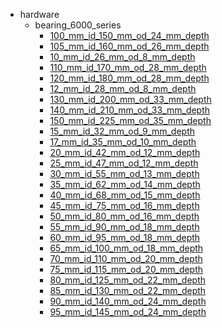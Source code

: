 * hardware
  * bearing_6000_series
    * [100_mm_id_150_mm_od_24_mm_depth](hardware/bearing_6000_series/100_mm_id_150_mm_od_24_mm_depth)
    * [105_mm_id_160_mm_od_26_mm_depth](hardware/bearing_6000_series/100_mm_id_150_mm_od_24_mm_depth/105_mm_id_160_mm_od_26_mm_depth)
    * [10_mm_id_26_mm_od_8_mm_depth](hardware/bearing_6000_series/100_mm_id_150_mm_od_24_mm_depth/105_mm_id_160_mm_od_26_mm_depth/10_mm_id_26_mm_od_8_mm_depth)
    * [110_mm_id_170_mm_od_28_mm_depth](hardware/bearing_6000_series/100_mm_id_150_mm_od_24_mm_depth/105_mm_id_160_mm_od_26_mm_depth/10_mm_id_26_mm_od_8_mm_depth/110_mm_id_170_mm_od_28_mm_depth)
    * [120_mm_id_180_mm_od_28_mm_depth](hardware/bearing_6000_series/100_mm_id_150_mm_od_24_mm_depth/105_mm_id_160_mm_od_26_mm_depth/10_mm_id_26_mm_od_8_mm_depth/110_mm_id_170_mm_od_28_mm_depth/120_mm_id_180_mm_od_28_mm_depth)
    * [12_mm_id_28_mm_od_8_mm_depth](hardware/bearing_6000_series/100_mm_id_150_mm_od_24_mm_depth/105_mm_id_160_mm_od_26_mm_depth/10_mm_id_26_mm_od_8_mm_depth/110_mm_id_170_mm_od_28_mm_depth/120_mm_id_180_mm_od_28_mm_depth/12_mm_id_28_mm_od_8_mm_depth)
    * [130_mm_id_200_mm_od_33_mm_depth](hardware/bearing_6000_series/100_mm_id_150_mm_od_24_mm_depth/105_mm_id_160_mm_od_26_mm_depth/10_mm_id_26_mm_od_8_mm_depth/110_mm_id_170_mm_od_28_mm_depth/120_mm_id_180_mm_od_28_mm_depth/12_mm_id_28_mm_od_8_mm_depth/130_mm_id_200_mm_od_33_mm_depth)
    * [140_mm_id_210_mm_od_33_mm_depth](hardware/bearing_6000_series/100_mm_id_150_mm_od_24_mm_depth/105_mm_id_160_mm_od_26_mm_depth/10_mm_id_26_mm_od_8_mm_depth/110_mm_id_170_mm_od_28_mm_depth/120_mm_id_180_mm_od_28_mm_depth/12_mm_id_28_mm_od_8_mm_depth/130_mm_id_200_mm_od_33_mm_depth/140_mm_id_210_mm_od_33_mm_depth)
    * [150_mm_id_225_mm_od_35_mm_depth](hardware/bearing_6000_series/100_mm_id_150_mm_od_24_mm_depth/105_mm_id_160_mm_od_26_mm_depth/10_mm_id_26_mm_od_8_mm_depth/110_mm_id_170_mm_od_28_mm_depth/120_mm_id_180_mm_od_28_mm_depth/12_mm_id_28_mm_od_8_mm_depth/130_mm_id_200_mm_od_33_mm_depth/140_mm_id_210_mm_od_33_mm_depth/150_mm_id_225_mm_od_35_mm_depth)
    * [15_mm_id_32_mm_od_9_mm_depth](hardware/bearing_6000_series/100_mm_id_150_mm_od_24_mm_depth/105_mm_id_160_mm_od_26_mm_depth/10_mm_id_26_mm_od_8_mm_depth/110_mm_id_170_mm_od_28_mm_depth/120_mm_id_180_mm_od_28_mm_depth/12_mm_id_28_mm_od_8_mm_depth/130_mm_id_200_mm_od_33_mm_depth/140_mm_id_210_mm_od_33_mm_depth/150_mm_id_225_mm_od_35_mm_depth/15_mm_id_32_mm_od_9_mm_depth)
    * [17_mm_id_35_mm_od_10_mm_depth](hardware/bearing_6000_series/100_mm_id_150_mm_od_24_mm_depth/105_mm_id_160_mm_od_26_mm_depth/10_mm_id_26_mm_od_8_mm_depth/110_mm_id_170_mm_od_28_mm_depth/120_mm_id_180_mm_od_28_mm_depth/12_mm_id_28_mm_od_8_mm_depth/130_mm_id_200_mm_od_33_mm_depth/140_mm_id_210_mm_od_33_mm_depth/150_mm_id_225_mm_od_35_mm_depth/15_mm_id_32_mm_od_9_mm_depth/17_mm_id_35_mm_od_10_mm_depth)
    * [20_mm_id_42_mm_od_12_mm_depth](hardware/bearing_6000_series/100_mm_id_150_mm_od_24_mm_depth/105_mm_id_160_mm_od_26_mm_depth/10_mm_id_26_mm_od_8_mm_depth/110_mm_id_170_mm_od_28_mm_depth/120_mm_id_180_mm_od_28_mm_depth/12_mm_id_28_mm_od_8_mm_depth/130_mm_id_200_mm_od_33_mm_depth/140_mm_id_210_mm_od_33_mm_depth/150_mm_id_225_mm_od_35_mm_depth/15_mm_id_32_mm_od_9_mm_depth/17_mm_id_35_mm_od_10_mm_depth/20_mm_id_42_mm_od_12_mm_depth)
    * [25_mm_id_47_mm_od_12_mm_depth](hardware/bearing_6000_series/100_mm_id_150_mm_od_24_mm_depth/105_mm_id_160_mm_od_26_mm_depth/10_mm_id_26_mm_od_8_mm_depth/110_mm_id_170_mm_od_28_mm_depth/120_mm_id_180_mm_od_28_mm_depth/12_mm_id_28_mm_od_8_mm_depth/130_mm_id_200_mm_od_33_mm_depth/140_mm_id_210_mm_od_33_mm_depth/150_mm_id_225_mm_od_35_mm_depth/15_mm_id_32_mm_od_9_mm_depth/17_mm_id_35_mm_od_10_mm_depth/20_mm_id_42_mm_od_12_mm_depth/25_mm_id_47_mm_od_12_mm_depth)
    * [30_mm_id_55_mm_od_13_mm_depth](hardware/bearing_6000_series/100_mm_id_150_mm_od_24_mm_depth/105_mm_id_160_mm_od_26_mm_depth/10_mm_id_26_mm_od_8_mm_depth/110_mm_id_170_mm_od_28_mm_depth/120_mm_id_180_mm_od_28_mm_depth/12_mm_id_28_mm_od_8_mm_depth/130_mm_id_200_mm_od_33_mm_depth/140_mm_id_210_mm_od_33_mm_depth/150_mm_id_225_mm_od_35_mm_depth/15_mm_id_32_mm_od_9_mm_depth/17_mm_id_35_mm_od_10_mm_depth/20_mm_id_42_mm_od_12_mm_depth/25_mm_id_47_mm_od_12_mm_depth/30_mm_id_55_mm_od_13_mm_depth)
    * [35_mm_id_62_mm_od_14_mm_depth](hardware/bearing_6000_series/100_mm_id_150_mm_od_24_mm_depth/105_mm_id_160_mm_od_26_mm_depth/10_mm_id_26_mm_od_8_mm_depth/110_mm_id_170_mm_od_28_mm_depth/120_mm_id_180_mm_od_28_mm_depth/12_mm_id_28_mm_od_8_mm_depth/130_mm_id_200_mm_od_33_mm_depth/140_mm_id_210_mm_od_33_mm_depth/150_mm_id_225_mm_od_35_mm_depth/15_mm_id_32_mm_od_9_mm_depth/17_mm_id_35_mm_od_10_mm_depth/20_mm_id_42_mm_od_12_mm_depth/25_mm_id_47_mm_od_12_mm_depth/30_mm_id_55_mm_od_13_mm_depth/35_mm_id_62_mm_od_14_mm_depth)
    * [40_mm_id_68_mm_od_15_mm_depth](hardware/bearing_6000_series/100_mm_id_150_mm_od_24_mm_depth/105_mm_id_160_mm_od_26_mm_depth/10_mm_id_26_mm_od_8_mm_depth/110_mm_id_170_mm_od_28_mm_depth/120_mm_id_180_mm_od_28_mm_depth/12_mm_id_28_mm_od_8_mm_depth/130_mm_id_200_mm_od_33_mm_depth/140_mm_id_210_mm_od_33_mm_depth/150_mm_id_225_mm_od_35_mm_depth/15_mm_id_32_mm_od_9_mm_depth/17_mm_id_35_mm_od_10_mm_depth/20_mm_id_42_mm_od_12_mm_depth/25_mm_id_47_mm_od_12_mm_depth/30_mm_id_55_mm_od_13_mm_depth/35_mm_id_62_mm_od_14_mm_depth/40_mm_id_68_mm_od_15_mm_depth)
    * [45_mm_id_75_mm_od_16_mm_depth](hardware/bearing_6000_series/100_mm_id_150_mm_od_24_mm_depth/105_mm_id_160_mm_od_26_mm_depth/10_mm_id_26_mm_od_8_mm_depth/110_mm_id_170_mm_od_28_mm_depth/120_mm_id_180_mm_od_28_mm_depth/12_mm_id_28_mm_od_8_mm_depth/130_mm_id_200_mm_od_33_mm_depth/140_mm_id_210_mm_od_33_mm_depth/150_mm_id_225_mm_od_35_mm_depth/15_mm_id_32_mm_od_9_mm_depth/17_mm_id_35_mm_od_10_mm_depth/20_mm_id_42_mm_od_12_mm_depth/25_mm_id_47_mm_od_12_mm_depth/30_mm_id_55_mm_od_13_mm_depth/35_mm_id_62_mm_od_14_mm_depth/40_mm_id_68_mm_od_15_mm_depth/45_mm_id_75_mm_od_16_mm_depth)
    * [50_mm_id_80_mm_od_16_mm_depth](hardware/bearing_6000_series/100_mm_id_150_mm_od_24_mm_depth/105_mm_id_160_mm_od_26_mm_depth/10_mm_id_26_mm_od_8_mm_depth/110_mm_id_170_mm_od_28_mm_depth/120_mm_id_180_mm_od_28_mm_depth/12_mm_id_28_mm_od_8_mm_depth/130_mm_id_200_mm_od_33_mm_depth/140_mm_id_210_mm_od_33_mm_depth/150_mm_id_225_mm_od_35_mm_depth/15_mm_id_32_mm_od_9_mm_depth/17_mm_id_35_mm_od_10_mm_depth/20_mm_id_42_mm_od_12_mm_depth/25_mm_id_47_mm_od_12_mm_depth/30_mm_id_55_mm_od_13_mm_depth/35_mm_id_62_mm_od_14_mm_depth/40_mm_id_68_mm_od_15_mm_depth/45_mm_id_75_mm_od_16_mm_depth/50_mm_id_80_mm_od_16_mm_depth)
    * [55_mm_id_90_mm_od_18_mm_depth](hardware/bearing_6000_series/100_mm_id_150_mm_od_24_mm_depth/105_mm_id_160_mm_od_26_mm_depth/10_mm_id_26_mm_od_8_mm_depth/110_mm_id_170_mm_od_28_mm_depth/120_mm_id_180_mm_od_28_mm_depth/12_mm_id_28_mm_od_8_mm_depth/130_mm_id_200_mm_od_33_mm_depth/140_mm_id_210_mm_od_33_mm_depth/150_mm_id_225_mm_od_35_mm_depth/15_mm_id_32_mm_od_9_mm_depth/17_mm_id_35_mm_od_10_mm_depth/20_mm_id_42_mm_od_12_mm_depth/25_mm_id_47_mm_od_12_mm_depth/30_mm_id_55_mm_od_13_mm_depth/35_mm_id_62_mm_od_14_mm_depth/40_mm_id_68_mm_od_15_mm_depth/45_mm_id_75_mm_od_16_mm_depth/50_mm_id_80_mm_od_16_mm_depth/55_mm_id_90_mm_od_18_mm_depth)
    * [60_mm_id_95_mm_od_18_mm_depth](hardware/bearing_6000_series/100_mm_id_150_mm_od_24_mm_depth/105_mm_id_160_mm_od_26_mm_depth/10_mm_id_26_mm_od_8_mm_depth/110_mm_id_170_mm_od_28_mm_depth/120_mm_id_180_mm_od_28_mm_depth/12_mm_id_28_mm_od_8_mm_depth/130_mm_id_200_mm_od_33_mm_depth/140_mm_id_210_mm_od_33_mm_depth/150_mm_id_225_mm_od_35_mm_depth/15_mm_id_32_mm_od_9_mm_depth/17_mm_id_35_mm_od_10_mm_depth/20_mm_id_42_mm_od_12_mm_depth/25_mm_id_47_mm_od_12_mm_depth/30_mm_id_55_mm_od_13_mm_depth/35_mm_id_62_mm_od_14_mm_depth/40_mm_id_68_mm_od_15_mm_depth/45_mm_id_75_mm_od_16_mm_depth/50_mm_id_80_mm_od_16_mm_depth/55_mm_id_90_mm_od_18_mm_depth/60_mm_id_95_mm_od_18_mm_depth)
    * [65_mm_id_100_mm_od_18_mm_depth](hardware/bearing_6000_series/100_mm_id_150_mm_od_24_mm_depth/105_mm_id_160_mm_od_26_mm_depth/10_mm_id_26_mm_od_8_mm_depth/110_mm_id_170_mm_od_28_mm_depth/120_mm_id_180_mm_od_28_mm_depth/12_mm_id_28_mm_od_8_mm_depth/130_mm_id_200_mm_od_33_mm_depth/140_mm_id_210_mm_od_33_mm_depth/150_mm_id_225_mm_od_35_mm_depth/15_mm_id_32_mm_od_9_mm_depth/17_mm_id_35_mm_od_10_mm_depth/20_mm_id_42_mm_od_12_mm_depth/25_mm_id_47_mm_od_12_mm_depth/30_mm_id_55_mm_od_13_mm_depth/35_mm_id_62_mm_od_14_mm_depth/40_mm_id_68_mm_od_15_mm_depth/45_mm_id_75_mm_od_16_mm_depth/50_mm_id_80_mm_od_16_mm_depth/55_mm_id_90_mm_od_18_mm_depth/60_mm_id_95_mm_od_18_mm_depth/65_mm_id_100_mm_od_18_mm_depth)
    * [70_mm_id_110_mm_od_20_mm_depth](hardware/bearing_6000_series/100_mm_id_150_mm_od_24_mm_depth/105_mm_id_160_mm_od_26_mm_depth/10_mm_id_26_mm_od_8_mm_depth/110_mm_id_170_mm_od_28_mm_depth/120_mm_id_180_mm_od_28_mm_depth/12_mm_id_28_mm_od_8_mm_depth/130_mm_id_200_mm_od_33_mm_depth/140_mm_id_210_mm_od_33_mm_depth/150_mm_id_225_mm_od_35_mm_depth/15_mm_id_32_mm_od_9_mm_depth/17_mm_id_35_mm_od_10_mm_depth/20_mm_id_42_mm_od_12_mm_depth/25_mm_id_47_mm_od_12_mm_depth/30_mm_id_55_mm_od_13_mm_depth/35_mm_id_62_mm_od_14_mm_depth/40_mm_id_68_mm_od_15_mm_depth/45_mm_id_75_mm_od_16_mm_depth/50_mm_id_80_mm_od_16_mm_depth/55_mm_id_90_mm_od_18_mm_depth/60_mm_id_95_mm_od_18_mm_depth/65_mm_id_100_mm_od_18_mm_depth/70_mm_id_110_mm_od_20_mm_depth)
    * [75_mm_id_115_mm_od_20_mm_depth](hardware/bearing_6000_series/100_mm_id_150_mm_od_24_mm_depth/105_mm_id_160_mm_od_26_mm_depth/10_mm_id_26_mm_od_8_mm_depth/110_mm_id_170_mm_od_28_mm_depth/120_mm_id_180_mm_od_28_mm_depth/12_mm_id_28_mm_od_8_mm_depth/130_mm_id_200_mm_od_33_mm_depth/140_mm_id_210_mm_od_33_mm_depth/150_mm_id_225_mm_od_35_mm_depth/15_mm_id_32_mm_od_9_mm_depth/17_mm_id_35_mm_od_10_mm_depth/20_mm_id_42_mm_od_12_mm_depth/25_mm_id_47_mm_od_12_mm_depth/30_mm_id_55_mm_od_13_mm_depth/35_mm_id_62_mm_od_14_mm_depth/40_mm_id_68_mm_od_15_mm_depth/45_mm_id_75_mm_od_16_mm_depth/50_mm_id_80_mm_od_16_mm_depth/55_mm_id_90_mm_od_18_mm_depth/60_mm_id_95_mm_od_18_mm_depth/65_mm_id_100_mm_od_18_mm_depth/70_mm_id_110_mm_od_20_mm_depth/75_mm_id_115_mm_od_20_mm_depth)
    * [80_mm_id_125_mm_od_22_mm_depth](hardware/bearing_6000_series/100_mm_id_150_mm_od_24_mm_depth/105_mm_id_160_mm_od_26_mm_depth/10_mm_id_26_mm_od_8_mm_depth/110_mm_id_170_mm_od_28_mm_depth/120_mm_id_180_mm_od_28_mm_depth/12_mm_id_28_mm_od_8_mm_depth/130_mm_id_200_mm_od_33_mm_depth/140_mm_id_210_mm_od_33_mm_depth/150_mm_id_225_mm_od_35_mm_depth/15_mm_id_32_mm_od_9_mm_depth/17_mm_id_35_mm_od_10_mm_depth/20_mm_id_42_mm_od_12_mm_depth/25_mm_id_47_mm_od_12_mm_depth/30_mm_id_55_mm_od_13_mm_depth/35_mm_id_62_mm_od_14_mm_depth/40_mm_id_68_mm_od_15_mm_depth/45_mm_id_75_mm_od_16_mm_depth/50_mm_id_80_mm_od_16_mm_depth/55_mm_id_90_mm_od_18_mm_depth/60_mm_id_95_mm_od_18_mm_depth/65_mm_id_100_mm_od_18_mm_depth/70_mm_id_110_mm_od_20_mm_depth/75_mm_id_115_mm_od_20_mm_depth/80_mm_id_125_mm_od_22_mm_depth)
    * [85_mm_id_130_mm_od_22_mm_depth](hardware/bearing_6000_series/100_mm_id_150_mm_od_24_mm_depth/105_mm_id_160_mm_od_26_mm_depth/10_mm_id_26_mm_od_8_mm_depth/110_mm_id_170_mm_od_28_mm_depth/120_mm_id_180_mm_od_28_mm_depth/12_mm_id_28_mm_od_8_mm_depth/130_mm_id_200_mm_od_33_mm_depth/140_mm_id_210_mm_od_33_mm_depth/150_mm_id_225_mm_od_35_mm_depth/15_mm_id_32_mm_od_9_mm_depth/17_mm_id_35_mm_od_10_mm_depth/20_mm_id_42_mm_od_12_mm_depth/25_mm_id_47_mm_od_12_mm_depth/30_mm_id_55_mm_od_13_mm_depth/35_mm_id_62_mm_od_14_mm_depth/40_mm_id_68_mm_od_15_mm_depth/45_mm_id_75_mm_od_16_mm_depth/50_mm_id_80_mm_od_16_mm_depth/55_mm_id_90_mm_od_18_mm_depth/60_mm_id_95_mm_od_18_mm_depth/65_mm_id_100_mm_od_18_mm_depth/70_mm_id_110_mm_od_20_mm_depth/75_mm_id_115_mm_od_20_mm_depth/80_mm_id_125_mm_od_22_mm_depth/85_mm_id_130_mm_od_22_mm_depth)
    * [90_mm_id_140_mm_od_24_mm_depth](hardware/bearing_6000_series/100_mm_id_150_mm_od_24_mm_depth/105_mm_id_160_mm_od_26_mm_depth/10_mm_id_26_mm_od_8_mm_depth/110_mm_id_170_mm_od_28_mm_depth/120_mm_id_180_mm_od_28_mm_depth/12_mm_id_28_mm_od_8_mm_depth/130_mm_id_200_mm_od_33_mm_depth/140_mm_id_210_mm_od_33_mm_depth/150_mm_id_225_mm_od_35_mm_depth/15_mm_id_32_mm_od_9_mm_depth/17_mm_id_35_mm_od_10_mm_depth/20_mm_id_42_mm_od_12_mm_depth/25_mm_id_47_mm_od_12_mm_depth/30_mm_id_55_mm_od_13_mm_depth/35_mm_id_62_mm_od_14_mm_depth/40_mm_id_68_mm_od_15_mm_depth/45_mm_id_75_mm_od_16_mm_depth/50_mm_id_80_mm_od_16_mm_depth/55_mm_id_90_mm_od_18_mm_depth/60_mm_id_95_mm_od_18_mm_depth/65_mm_id_100_mm_od_18_mm_depth/70_mm_id_110_mm_od_20_mm_depth/75_mm_id_115_mm_od_20_mm_depth/80_mm_id_125_mm_od_22_mm_depth/85_mm_id_130_mm_od_22_mm_depth/90_mm_id_140_mm_od_24_mm_depth)
    * [95_mm_id_145_mm_od_24_mm_depth](hardware/bearing_6000_series/100_mm_id_150_mm_od_24_mm_depth/105_mm_id_160_mm_od_26_mm_depth/10_mm_id_26_mm_od_8_mm_depth/110_mm_id_170_mm_od_28_mm_depth/120_mm_id_180_mm_od_28_mm_depth/12_mm_id_28_mm_od_8_mm_depth/130_mm_id_200_mm_od_33_mm_depth/140_mm_id_210_mm_od_33_mm_depth/150_mm_id_225_mm_od_35_mm_depth/15_mm_id_32_mm_od_9_mm_depth/17_mm_id_35_mm_od_10_mm_depth/20_mm_id_42_mm_od_12_mm_depth/25_mm_id_47_mm_od_12_mm_depth/30_mm_id_55_mm_od_13_mm_depth/35_mm_id_62_mm_od_14_mm_depth/40_mm_id_68_mm_od_15_mm_depth/45_mm_id_75_mm_od_16_mm_depth/50_mm_id_80_mm_od_16_mm_depth/55_mm_id_90_mm_od_18_mm_depth/60_mm_id_95_mm_od_18_mm_depth/65_mm_id_100_mm_od_18_mm_depth/70_mm_id_110_mm_od_20_mm_depth/75_mm_id_115_mm_od_20_mm_depth/80_mm_id_125_mm_od_22_mm_depth/85_mm_id_130_mm_od_22_mm_depth/90_mm_id_140_mm_od_24_mm_depth/95_mm_id_145_mm_od_24_mm_depth)
